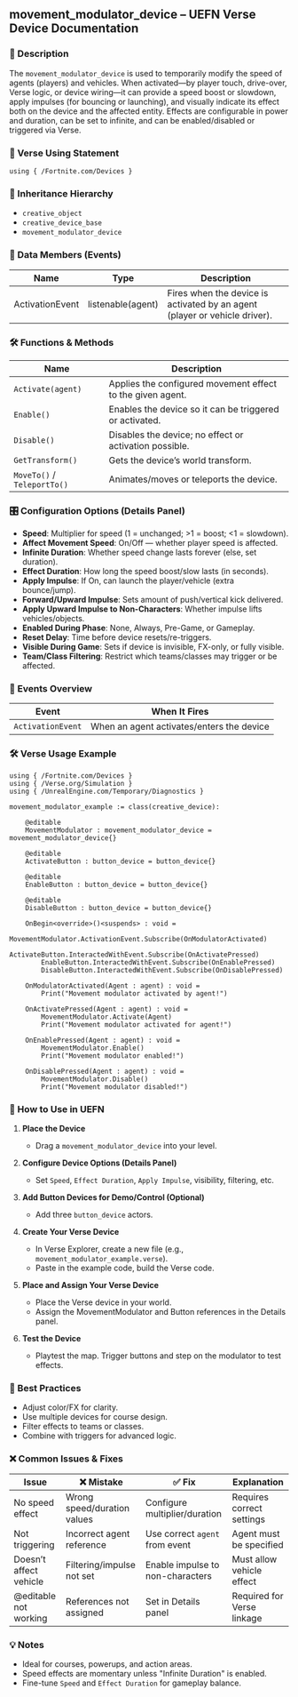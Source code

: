 ## movement_modulator_device – UEFN Verse Device Documentation

### 🔹 Description
The `movement_modulator_device` is used to temporarily modify the speed of agents (players) and vehicles. When activated—by player touch, drive-over, Verse logic, or device wiring—it can provide a speed boost or slowdown, apply impulses (for bouncing or launching), and visually indicate its effect both on the device and the affected entity. Effects are configurable in power and duration, can be set to infinite, and can be enabled/disabled or triggered via Verse.

### 🧱 Verse Using Statement
```verse
using { /Fortnite.com/Devices }
```

### 🔗 Inheritance Hierarchy
- `creative_object`
- `creative_device_base`
- `movement_modulator_device`

### 🧩 Data Members (Events)
| Name | Type | Description |
|------|------|-------------|
| ActivationEvent | listenable(agent) | Fires when the device is activated by an agent (player or vehicle driver). |

### 🛠️ Functions & Methods
| Name | Description |
|------|-------------|
| `Activate(agent)` | Applies the configured movement effect to the given agent. |
| `Enable()` | Enables the device so it can be triggered or activated. |
| `Disable()` | Disables the device; no effect or activation possible. |
| `GetTransform()` | Gets the device’s world transform. |
| `MoveTo()` / `TeleportTo()` | Animates/moves or teleports the device. |

### 🎛 Configuration Options (Details Panel)
- **Speed**: Multiplier for speed (1 = unchanged; >1 = boost; <1 = slowdown).
- **Affect Movement Speed**: On/Off — whether player speed is affected.
- **Infinite Duration**: Whether speed change lasts forever (else, set duration).
- **Effect Duration**: How long the speed boost/slow lasts (in seconds).
- **Apply Impulse**: If On, can launch the player/vehicle (extra bounce/jump).
- **Forward/Upward Impulse**: Sets amount of push/vertical kick delivered.
- **Apply Upward Impulse to Non-Characters**: Whether impulse lifts vehicles/objects.
- **Enabled During Phase**: None, Always, Pre-Game, or Gameplay.
- **Reset Delay**: Time before device resets/re-triggers.
- **Visible During Game**: Sets if device is invisible, FX-only, or fully visible.
- **Team/Class Filtering**: Restrict which teams/classes may trigger or be affected.

### 🧺 Events Overview
| Event | When It Fires |
|-------|----------------|
| `ActivationEvent` | When an agent activates/enters the device |

### 🛠️ Verse Usage Example
```verse
using { /Fortnite.com/Devices }
using { /Verse.org/Simulation }
using { /UnrealEngine.com/Temporary/Diagnostics }

movement_modulator_example := class(creative_device):

    @editable
    MovementModulator : movement_modulator_device = movement_modulator_device{}

    @editable
    ActivateButton : button_device = button_device{}

    @editable
    EnableButton : button_device = button_device{}

    @editable
    DisableButton : button_device = button_device{}

    OnBegin<override>()<suspends> : void =
        MovementModulator.ActivationEvent.Subscribe(OnModulatorActivated)
        ActivateButton.InteractedWithEvent.Subscribe(OnActivatePressed)
        EnableButton.InteractedWithEvent.Subscribe(OnEnablePressed)
        DisableButton.InteractedWithEvent.Subscribe(OnDisablePressed)

    OnModulatorActivated(Agent : agent) : void =
        Print("Movement modulator activated by agent!")

    OnActivatePressed(Agent : agent) : void =
        MovementModulator.Activate(Agent)
        Print("Movement modulator activated for agent!")

    OnEnablePressed(Agent : agent) : void =
        MovementModulator.Enable()
        Print("Movement modulator enabled!")

    OnDisablePressed(Agent : agent) : void =
        MovementModulator.Disable()
        Print("Movement modulator disabled!")
```

### 📅 How to Use in UEFN
1. **Place the Device**
   - Drag a `movement_modulator_device` into your level.

2. **Configure Device Options (Details Panel)**
   - Set `Speed`, `Effect Duration`, `Apply Impulse`, visibility, filtering, etc.

3. **Add Button Devices for Demo/Control (Optional)**
   - Add three `button_device` actors.

4. **Create Your Verse Device**
   - In Verse Explorer, create a new file (e.g., `movement_modulator_example.verse`).
   - Paste in the example code, build the Verse code.

5. **Place and Assign Your Verse Device**
   - Place the Verse device in your world.
   - Assign the MovementModulator and Button references in the Details panel.

6. **Test the Device**
   - Playtest the map. Trigger buttons and step on the modulator to test effects.

### 🧠 Best Practices
- Adjust color/FX for clarity.
- Use multiple devices for course design.
- Filter effects to teams or classes.
- Combine with triggers for advanced logic.

### ❌ Common Issues & Fixes
| Issue | ❌ Mistake | ✅ Fix | Explanation |
|-------|----------------|-----------|-------------|
| No speed effect | Wrong speed/duration values | Configure multiplier/duration | Requires correct settings |
| Not triggering | Incorrect agent reference | Use correct `agent` from event | Agent must be specified |
| Doesn’t affect vehicle | Filtering/impulse not set | Enable impulse to non-characters | Must allow vehicle effect |
| @editable not working | References not assigned | Set in Details panel | Required for Verse linkage |

### 💡 Notes
- Ideal for courses, powerups, and action areas.
- Speed effects are momentary unless "Infinite Duration" is enabled.
- Fine-tune `Speed` and `Effect Duration` for gameplay balance.

